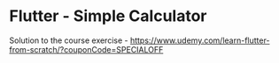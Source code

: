 # Flutter - Simple Calculator

Solution to the course exercise - https://www.udemy.com/learn-flutter-from-scratch/?couponCode=SPECIALOFF
